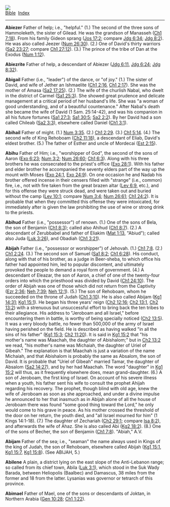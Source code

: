 [![](../../cdshop/ithlogo.png)](../../index)  
[Bible](../index)  [Index](index) 

------------------------------------------------------------------------

<span id="000">**Abiezer**</span> Father of help; i.e., "helpful." (1.)
The second of the three sons of Hammoleketh, the sister of Gilead. He
was the grandson of Manasseh ([Ch1 7:18](../kjv/ch1007.htm#018)). From
his family Gideon sprang ([Jos 17:2](../kjv/jos017.htm#002); compare
[Jdg 6:34](../kjv/jdg006.htm#034); [Jdg 8:2](../kjv/jdg008.htm#002)). He
was also called Jeezer ([Num 26:30](../kjv/num026.htm#030)). (2.) One of
David's thirty warriors ([Sa2 23:27](../kjv/sa2023.htm#027); compare
[Ch1 27:12](../kjv/ch1027.htm#012)). (3.) The prince of the tribe of Dan
at the Exodus ([Num 1:12](../kjv/num001.htm#012)).

<span id="001">**Abiezrite**</span> Father of help, a descendant of
Abiezer ([Jdg 6:11](../kjv/jdg006.htm#011), [Jdg
6:24](../kjv/jdg006.htm#024); [Jdg 8:32](../kjv/jdg008.htm#032)).

<span id="002">**Abigail**</span> Father (i.e., "leader") of the dance,
or "of joy." (1.) The sister of David, and wife of Jether an Ishmaelite
([Ch1 2:16](../kjv/ch1002.htm#016), [Ch1 2:17](../kjv/ch1002.htm#017)).
She was the mother of Amasa ([Sa2 17:25](../kjv/sa2017.htm#025)). (2.)
The wife of the churlish Nabal, who dwelt in the district of Carmel
([Sa1 25:3](../kjv/sa1025.htm#003)). She showed great prudence and
delicate management at a critical period of her husband's life. She was
"a woman of good understanding, and of a beautiful countenance." After
Nabal's death she became the wife of David (1 Sam. 25:14-42), and was
his companion in all his future fortunes ([Sa1
27:3](../kjv/sa1027.htm#003); [Sa1 30:5](../kjv/sa1030.htm#005); [Sa2
2:2](../kjv/sa2002.htm#002)). By her David had a son called Chileab
([Sa2 3:3](../kjv/sa2003.htm#003)), elsewhere called Daniel ([Ch1
3:1](../kjv/ch1003.htm#001)).

<span id="003">**Abihail**</span> Father of might. (1.) [Num
3:35](../kjv/num003.htm#035). (2.) [Ch1 2:29](../kjv/ch1002.htm#029).
(3.) [Ch1 5:14](../kjv/ch1005.htm#014). (4.) The second wife of King
Rehoboam ([Ch2 11:18](../kjv/ch2011.htm#018)), a descendant of Eliab,
David's eldest brother. (5.) The father of Esther and uncle of Mordecai
([Est 2:15](../kjv/est002.htm#015)).

<span id="004">**Abihu**</span> Father of Him; i.e., "worshipper of
God", the second of the sons of Aaron ([Exo
6:23](../kjv/exo006.htm#023); [Num 3:2](../kjv/num003.htm#002); [Num
26:60](../kjv/num026.htm#060); [Ch1 6:3](../kjv/ch1006.htm#003)). Along
with his three brothers he was consecrated to the priest's office ([Exo
28:1](../kjv/exo028.htm#001)). With his father and elder brother he
accompanied the seventy elders part of the way up the mount with Moses
([Exo 24:1](../kjv/exo024.htm#001), [Exo 24:9](../kjv/exo024.htm#009)).
On one occasion he and Nadab his brother offered incense in their
censers filled with "strange" (i.e., common) fire, i.e., not with fire
taken from the great brazen altar ([Lev 6:9](../kjv/lev006.htm#009),
etc.), and for this offense they were struck dead, and were taken out
and buried without the camp ([Lev 10:1](../kjv/lev010.htm#001); compare
[Num 3:4](../kjv/num003.htm#004); [Num 26:61](../kjv/num026.htm#061);
[Ch1 24:2](../kjv/ch1024.htm#002)). It is probable that when they
committed this offense they were intoxicated, for immediately after is
given the law prohibiting the use of wine or strong drink to the
priests.

<span id="005">**Abihud**</span> Father (i.e., "possessor") of renown.
(1.) One of the sons of Bela, the son of Benjamin ([Ch1
8:3](../kjv/ch1008.htm#003)); called also Ahihud ([Ch1
8:7](../kjv/ch1008.htm#007)). (2.) A descendant of Zerubbabel and father
of Eliakim ([Mat 1:13](../kjv/mat001.htm#013), "Abiud"); called also
Juda ([Luk 3:26](../kjv/luk003.htm#026)), and Obadiah ([Ch1
3:21](../kjv/ch1003.htm#021)).

<span id="006">**Abijah**</span> Father (i.e., "possessor or
worshipper") of Jehovah. (1.) [Ch1 7:8](../kjv/ch1007.htm#008). (2.)
[Ch1 2:24](../kjv/ch1002.htm#024). (3.) The second son of Samuel ([Sa1
8:2](../kjv/sa1008.htm#002); [Ch1 6:28](../kjv/ch1006.htm#028)). His
conduct, along with that of his brother, as a judge in Beer-sheba, to
which office his father had appointed him, led to popular discontent,
and ultimately provoked the people to demand a royal form of government.
(4.) A descendant of Eleazar, the son of Aaron, a chief of one of the
twenty-four orders into which the priesthood was divided by David ([Ch1
24:10](../kjv/ch1024.htm#010)). The order of Abijah was one of those
which did not return from the Captivity ([Ezr
2:36](../kjv/ezr002.htm#036); [Neh 7:39](../kjv/neh007.htm#039); [Neh
12:1](../kjv/neh012.htm#001)). (5.) The son of Rehoboam, whom he
succeeded on the throne of Judah ([Ch1 3:10](../kjv/ch1003.htm#010)). He
is also called Abijam ([Kg1 14:31](../kjv/kg1014.htm#031); [Kg1
15:1](../kjv/kg1015.htm#001)). He began his three years' reign ([Ch2
12:16](../kjv/ch2012.htm#016); [Ch2 13:1](../kjv/ch2013.htm#001), [Ch2
13:2](../kjv/ch2013.htm#002)) with a strenuous but unsuccessful effort
to bring back the ten tribes to their allegiance. His address to
"Jeroboam and all Israel," before encountering them in battle, is worthy
of being specially noticed ([Ch2 13:5](../kjv/ch2013.htm#005)). It was a
very bloody battle, no fewer than 500,000 of the army of Israel having
perished on the field. He is described as having walked "in all the sins
of his father" ([Kg1 15:3](../kjv/kg1015.htm#003); [Ch2
11:20](../kjv/ch2011.htm#020)). It is said in [Kg1
15:2](../kjv/kg1015.htm#002) that "his mother's name was Maachah, the
daughter of Abishalom;" but in [Ch2 13:2](../kjv/ch2013.htm#002) we
read, "his mother's name was Michaiah, the daughter of Uriel of Gibeah."
The explanation is that Maachah is just a variation of the name
Michaiah, and that Abishalom is probably the same as Absalom, the son of
David. It is probable that "Uriel of Gibeah" married Tamar, the daughter
of Absalom ([Sa2 14:27](../kjv/sa2014.htm#027)), and by her had Maachah.
The word "daughter" in [Kg1 15:2](../kjv/kg1015.htm#002) will thus, as
it frequently elsewhere does, mean grand-daughter. (6.) A son of
Jeroboam, the first king of Israel. On account of his severe illness
when a youth, his father sent his wife to consult the prophet Ahijah
regarding his recovery. The prophet, though blind with old age, knew the
wife of Jeroboam as soon as she approached, and under a divine impulse
he announced to her that inasmuch as in Abijah alone of all the house of
Jeroboam there was found "some good thing toward the Lord," he only
would come to his grave in peace. As his mother crossed the threshold of
the door on her return, the youth died, and "all Israel mourned for him"
(1 Kings 14:1-18). (7.) The daughter of Zechariah ([Ch2
29:1](../kjv/ch2029.htm#001); compare [Isa 8:2](../kjv/isa008.htm#002)),
and afterwards the wife of Ahaz. She is also called Abi ([Kg2
18:2](../kjv/kg2018.htm#002)). (8.) One of the sons of Becher, the son
of Benjamin ([Ch1 7:8](../kjv/ch1007.htm#008)). "Abiah," A.V.

<span id="007">**Abijam**</span> Father of the sea; i.e., "seaman" the
name always used in Kings of the king of Judah, the son of Rehoboam,
elsewhere called Abijah ([Kg1 15:1](../kjv/kg1015.htm#001), [Kg1
15:7](../kjv/kg1015.htm#007), [Kg1 15:8](../kjv/kg1015.htm#008)). (See
ABIJAH, 5.)

<span id="008">**Abilene**</span> A plain, a district lying on the east
slope of the Anti-Lebanon range; so called from its chief town, Abila
([Luk 3:1](../kjv/luk003.htm#001)), which stood in the Suk Wady Barada,
between Heliopolis (Baalbec) and Damascus, 38 miles from the former and
18 from the latter. Lysanias was governor or tetrarch of this province.

<span id="009">**Abimael**</span> Father of Mael, one of the sons or
descendants of Joktan, in Northern Arabia ([Gen
10:28](../kjv/gen010.htm#028); [Ch1 1:22](../kjv/ch1001.htm#022)).
